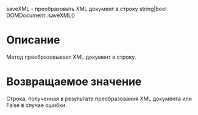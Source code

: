 saveXML - преобразовать XML документ в строку
    string|bool DOMDocument::saveXML()

Описание
========

Метод преобразовывает XML документ в строку.

Возвращаемое значение
=====================

Строка, полученная в результате преобразования XML документа или False в случае ошибки.
